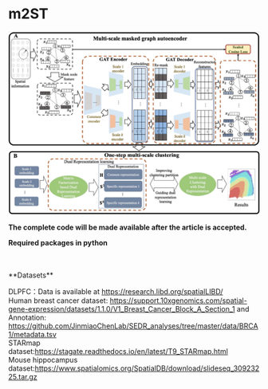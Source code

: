 # m2ST

![image](https://github.com/BBKing49/m2ST/blob/main/img/%E6%A1%86%E6%9E%B6%E5%9B%BE.jpg)

**The complete code will be made available after the article is accepted.**

**Required packages in python**<br />
<br />


<br />
**Datasets**<br />

DLPFC：Data is available at https://research.libd.org/spatialLIBD/
<br />
Human breast cancer dataset: https://support.10xgenomics.com/spatial-gene-expression/datasets/1.1.0/V1_Breast_Cancer_Block_A_Section_1 and<br />
Annotation: https://github.com/JinmiaoChenLab/SEDR_analyses/tree/master/data/BRCA1/metadata.tsv
<br />
STARmap dataset:https://stagate.readthedocs.io/en/latest/T9_STARmap.html
<br />
Mouse hippocampus dataset:https://www.spatialomics.org/SpatialDB/download/slideseq_30923225.tar.gz
